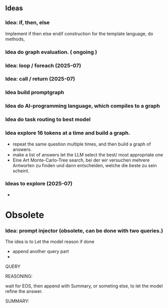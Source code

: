 ## Ideas

### Idea: if, then, else

Implement if then else endif construction for the template language,
do methods,

### Idea do graph evaluation. ( ongoing ) 

### Idea: loop / foreach (2025-07)

### Idea: call / return  (2025-07)



### Idea build promptgraph

### Idea do AI-programming language, which compiles to a graph

### Idea do task routing to best model

### Idea explore 16 tokens at a time and build a graph.

* repeat the same question multiple times, and then build a graph of answers.
* make a list of answers let the LLM select the best/ most appropriate one
* Eine Art Monte-Carlo-Tree search, bei der wir versuchen mehrere Antworten zu
  finden und dann entscheiden, welche die beste zu sein scheint.
  
 

### Ideas to explore (2025-07)
*


# Obsolete

### Idea: prompt injector (obsolete, can be done with two queries.) 

The idea is to 
Let the model reason if done

* append another query part
* 

QUERY


REASONING:

wait for EOS, then append with Summary, or someting else, to let the model refine the answer.

SUMMARY:
 